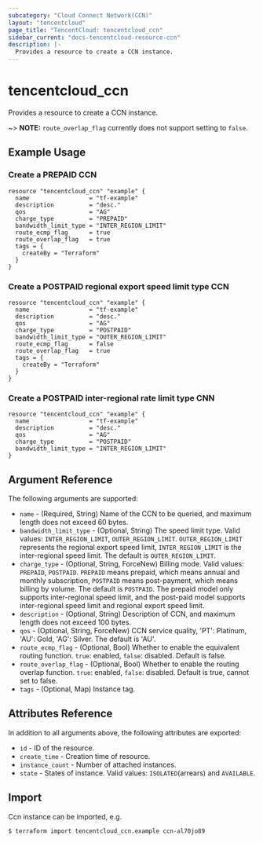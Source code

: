 ```yaml
---
subcategory: "Cloud Connect Network(CCN)"
layout: "tencentcloud"
page_title: "TencentCloud: tencentcloud_ccn"
sidebar_current: "docs-tencentcloud-resource-ccn"
description: |-
  Provides a resource to create a CCN instance.
---
```


# tencentcloud_ccn

Provides a resource to create a CCN instance.

~> **NOTE:** `route_overlap_flag` currently does not support setting to `false`.

## Example Usage

### Create a PREPAID CCN

```hcl
resource "tencentcloud_ccn" "example" {
  name                 = "tf-example"
  description          = "desc."
  qos                  = "AG"
  charge_type          = "PREPAID"
  bandwidth_limit_type = "INTER_REGION_LIMIT"
  route_ecmp_flag      = true
  route_overlap_flag   = true
  tags = {
    createBy = "Terraform"
  }
}
```

### Create a POSTPAID regional export speed limit type CCN

```hcl
resource "tencentcloud_ccn" "example" {
  name                 = "tf-example"
  description          = "desc."
  qos                  = "AG"
  charge_type          = "POSTPAID"
  bandwidth_limit_type = "OUTER_REGION_LIMIT"
  route_ecmp_flag      = false
  route_overlap_flag   = true
  tags = {
    createBy = "Terraform"
  }
}
```

### Create a POSTPAID inter-regional rate limit type CNN

```hcl
resource "tencentcloud_ccn" "example" {
  name                 = "tf-example"
  description          = "desc."
  qos                  = "AG"
  charge_type          = "POSTPAID"
  bandwidth_limit_type = "INTER_REGION_LIMIT"
}
```

## Argument Reference

The following arguments are supported:

* `name` - (Required, String) Name of the CCN to be queried, and maximum length does not exceed 60 bytes.
* `bandwidth_limit_type` - (Optional, String) The speed limit type. Valid values: `INTER_REGION_LIMIT`, `OUTER_REGION_LIMIT`. `OUTER_REGION_LIMIT` represents the regional export speed limit, `INTER_REGION_LIMIT` is the inter-regional speed limit. The default is `OUTER_REGION_LIMIT`.
* `charge_type` - (Optional, String, ForceNew) Billing mode. Valid values: `PREPAID`, `POSTPAID`. `PREPAID` means prepaid, which means annual and monthly subscription, `POSTPAID` means post-payment, which means billing by volume. The default is `POSTPAID`. The prepaid model only supports inter-regional speed limit, and the post-paid model supports inter-regional speed limit and regional export speed limit.
* `description` - (Optional, String) Description of CCN, and maximum length does not exceed 100 bytes.
* `qos` - (Optional, String, ForceNew) CCN service quality, 'PT': Platinum, 'AU': Gold, 'AG': Silver. The default is 'AU'.
* `route_ecmp_flag` - (Optional, Bool) Whether to enable the equivalent routing function. `true`: enabled, `false`: disabled. Default is false.
* `route_overlap_flag` - (Optional, Bool) Whether to enable the routing overlap function. `true`: enabled, `false`: disabled. Default is true, cannot set to false.
* `tags` - (Optional, Map) Instance tag.

## Attributes Reference

In addition to all arguments above, the following attributes are exported:

* `id` - ID of the resource.
* `create_time` - Creation time of resource.
* `instance_count` - Number of attached instances.
* `state` - States of instance. Valid values: `ISOLATED`(arrears) and `AVAILABLE`.



## Import

Ccn instance can be imported, e.g.

```
$ terraform import tencentcloud_ccn.example ccn-al70jo89
```

